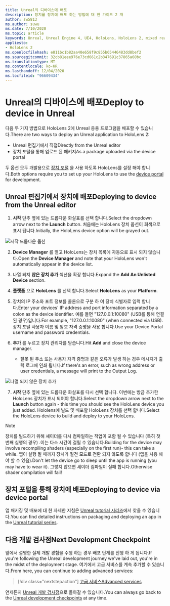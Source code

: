 ```yaml
---
title: Unreal의 디바이스에 배포
description: 장치를 장치에 배포 하는 방법에 대 한 가이드 2 개
author: sw5813
ms.author: suwu
ms.date: 7/10/2020
ms.topic: article
keywords: Unreal, Unreal Engine 4, UE4, HoloLens, HoloLens 2, mixed reality, 장치에 배포, PC, 설명서, 혼합 현실 헤드셋, windows mixed reality 헤드셋, 가상 현실 헤드셋
appliesto:
- HoloLens 2
ms.openlocfilehash: e811bc1b82aa40e658f9c855b65446483dd8bef2
ms.sourcegitcommit: 32cb81eee976e73cd661c2b347691c37865a60bc
ms.translationtype: MT
ms.contentlocale: ko-KR
ms.lasthandoff: 12/04/2020
ms.locfileid: "96609434"
---
```

# <a name="deploy-to-device-in-unreal"></a><span data-ttu-id="5cc15-104">Unreal의 디바이스에 배포</span><span class="sxs-lookup"><span data-stu-id="5cc15-104">Deploy to device in Unreal</span></span>

<span data-ttu-id="5cc15-105">다음 두 가지 방법으로 HoloLens 2에 Unreal 응용 프로그램을 배포할 수 있습니다.</span><span class="sxs-lookup"><span data-stu-id="5cc15-105">There are two ways to deploy an Unreal application to HoloLens 2:</span></span>
* <span data-ttu-id="5cc15-106">Unreal 편집기에서 직접</span><span class="sxs-lookup"><span data-stu-id="5cc15-106">Directly from the Unreal editor</span></span>
* <span data-ttu-id="5cc15-107">장치 포털을 통해 업로드 된 패키지</span><span class="sxs-lookup"><span data-stu-id="5cc15-107">As a package uploaded via the device portal</span></span>

<span data-ttu-id="5cc15-108">두 옵션 모두 개발용으로 [장치 포털](../platform-capabilities-and-apis/using-the-windows-device-portal.md) 을 사용 하도록 HoloLens를 설정 해야 합니다.</span><span class="sxs-lookup"><span data-stu-id="5cc15-108">Both options require you to set up your HoloLens to use the [device portal](../platform-capabilities-and-apis/using-the-windows-device-portal.md) for development.</span></span>

## <a name="deploying-to-device-from-the-unreal-editor"></a><span data-ttu-id="5cc15-109">Unreal 편집기에서 장치에 배포</span><span class="sxs-lookup"><span data-stu-id="5cc15-109">Deploying to device from the Unreal editor</span></span>

1. <span data-ttu-id="5cc15-110">**시작** 단추 옆에 있는 드롭다운 화살표를 선택 합니다.</span><span class="sxs-lookup"><span data-stu-id="5cc15-110">Select the dropdown arrow next to the **Launch** button.</span></span> <span data-ttu-id="5cc15-111">처음에는 HoloLens 장치 옵션이 회색으로 표시 됩니다.</span><span class="sxs-lookup"><span data-stu-id="5cc15-111">Initially, the HoloLens device option will be grayed out.</span></span>

![시작 드롭다운 옵션](images/unreal/launch-dropdown.png)

2. <span data-ttu-id="5cc15-113">**Device Manager** 를 열고 HoloLens는 장치 목록에 자동으로 표시 되지 않습니다.</span><span class="sxs-lookup"><span data-stu-id="5cc15-113">Open the **Device Manager** and note that your HoloLens won't automatically appear in the device list.</span></span>

3. <span data-ttu-id="5cc15-114">나열 되지 **않은 장치 추가** 섹션을 확장 합니다.</span><span class="sxs-lookup"><span data-stu-id="5cc15-114">Expand the **Add An Unlisted Device** section.</span></span>

4. <span data-ttu-id="5cc15-115">**플랫폼** 으로 **HoloLens** 를 선택 합니다.</span><span class="sxs-lookup"><span data-stu-id="5cc15-115">Select **HoloLens** as your **Platform**.</span></span>

5. <span data-ttu-id="5cc15-116">장치의 IP 주소와 포트 정보를 콜론으로 구분 하 여 장치 식별자로 입력 합니다.</span><span class="sxs-lookup"><span data-stu-id="5cc15-116">Enter your devices' IP address and port information separated by a colon as the device identifier.</span></span> <span data-ttu-id="5cc15-117">예를 들면 "127.0.0.1:10080" (USB를 통해 연결 된 경우)입니다.</span><span class="sxs-lookup"><span data-stu-id="5cc15-117">For example, "127.0.0.1:10080" (when connected via USB).</span></span> <span data-ttu-id="5cc15-118">장치 포털 사용자 이름 및 암호 자격 증명을 사용 합니다.</span><span class="sxs-lookup"><span data-stu-id="5cc15-118">Use your Device Portal username and password credentials.</span></span>

6. <span data-ttu-id="5cc15-119">**추가** 를 누르고 장치 관리자를 닫습니다.</span><span class="sxs-lookup"><span data-stu-id="5cc15-119">Hit **Add** and close the device manager.</span></span>
    * <span data-ttu-id="5cc15-120">잘못 된 주소 또는 사용자 자격 증명과 같은 오류가 발생 하는 경우 메시지가 출력 로그에 인쇄 됩니다.</span><span class="sxs-lookup"><span data-stu-id="5cc15-120">If there's an error, such as wrong address or user credentials, a message will print to the Output Log.</span></span>

![나열 되지 않은 장치 추가](images/unreal/add-unlisted-device.png)

7. <span data-ttu-id="5cc15-122">**시작** 단추 옆에 있는 드롭다운 화살표를 다시 선택 합니다. 이번에는 방금 추가한 HoloLens 장치가 표시 되어야 합니다.</span><span class="sxs-lookup"><span data-stu-id="5cc15-122">Select the dropdown arrow next to the **Launch** button again - this time you should see the HoloLens device you just added.</span></span> <span data-ttu-id="5cc15-123">Hololens에 빌드 및 배포할 HoloLens 장치를 선택 합니다.</span><span class="sxs-lookup"><span data-stu-id="5cc15-123">Select the HoloLens device to build and deploy to your HoloLens.</span></span>

>[!NOTE]
><span data-ttu-id="5cc15-124">장치를 빌드하기 위해 셰이더를 다시 컴파일하는 작업이 포함 될 수 있습니다 (특히 첫 번째 실행의 경우) .이는 다소 시간이 걸릴 수 있습니다.</span><span class="sxs-lookup"><span data-stu-id="5cc15-124">Building for the device may involve recompiling shaders (especially on the first run)- this can take a while.</span></span> <span data-ttu-id="5cc15-125">앱이 실행 될 때까지 장치가 절전 모드로 전환 되지 않도록 합니다 (앱을 사용 해야 할 수 있음).</span><span class="sxs-lookup"><span data-stu-id="5cc15-125">Don't let the device go to sleep until the app is running (you may have to wear it).</span></span> <span data-ttu-id="5cc15-126">그렇지 않으면 셰이더 컴파일이 실패 합니다.</span><span class="sxs-lookup"><span data-stu-id="5cc15-126">Otherwise shader compilation will fail!</span></span>

## <a name="deploying-to-device-via-device-portal"></a><span data-ttu-id="5cc15-127">장치 포털을 통해 장치에 배포</span><span class="sxs-lookup"><span data-stu-id="5cc15-127">Deploying to device via device portal</span></span>

<span data-ttu-id="5cc15-128">앱 패키징 및 배포에 대 한 자세한 지침은 [Unreal tutorial 시리즈](tutorials/unreal-uxt-ch6.md#packaging-and-deploying-the-app-via-device-portal)에서 찾을 수 있습니다.</span><span class="sxs-lookup"><span data-stu-id="5cc15-128">You can find detailed instructions on packaging and deploying an app in the [Unreal tutorial series](tutorials/unreal-uxt-ch6.md#packaging-and-deploying-the-app-via-device-portal).</span></span>

## <a name="next-development-checkpoint"></a><span data-ttu-id="5cc15-129">다음 개발 검사점</span><span class="sxs-lookup"><span data-stu-id="5cc15-129">Next Development Checkpoint</span></span>

<span data-ttu-id="5cc15-130">앞에서 설명한 실제 개발 경험을 수행 하는 경우 배포 단계를 진행 하 게 됩니다.</span><span class="sxs-lookup"><span data-stu-id="5cc15-130">If you're following the Unreal development journey we've laid out, you're in the midst of the deployment stage.</span></span> <span data-ttu-id="5cc15-131">여기에서 고급 서비스를 계속 추가할 수 있습니다.</span><span class="sxs-lookup"><span data-stu-id="5cc15-131">From here, you can continue to adding advanced services:</span></span>

> [!div class="nextstepaction"]
> [<span data-ttu-id="5cc15-132">고급 서비스</span><span class="sxs-lookup"><span data-stu-id="5cc15-132">Advanced services</span></span>](unreal-development-overview.md#5-adding-services)

<span data-ttu-id="5cc15-133">언제든지 [Unreal 개발 검사점](unreal-development-overview.md#4-streaming-and-deploying-to-a-device)으로 돌아갈 수 있습니다.</span><span class="sxs-lookup"><span data-stu-id="5cc15-133">You can always go back to the [Unreal development checkpoints](unreal-development-overview.md#4-streaming-and-deploying-to-a-device) at any time.</span></span>
